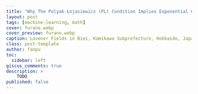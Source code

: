 ```yaml
---
title: "Why The Polyak-Łojasiewicz (PL) Condition Implies Exponential Convergence of Gradient Descent"
layout: post
tags: [machine-learning, math]
cover: furano.webp
cover_preview: furano.webp
caption: Lavener Fields in Biei, Kamikawa Subprefecture, Hokkaido, Japan
class: post-template
author: fanpu
toc:
  sidebar: left
giscus_comments: true
description: >
    TODO
published: false
---
```


